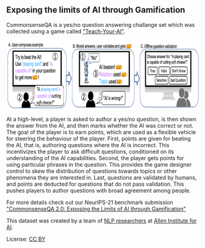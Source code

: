 ## **Exposing the limits of AI through Gamification**

CommonsenseQA is a yes/no question answering challange set which was collected using a game
called ["Teach-Your-AI"](https://teach-your-ai.apps.allenai.org/).

<center>
    <a href="https://allenai.github.io/csqa2/figures/intro.png"> 
        <img src="figures/intro.png" height="182">
      </a>
</center>

At a high-level, a player is asked to author a yes/no question, is then shown the answer from the AI, and then marks whether the AI was
correct or not. The goal of the player is to earn points, which are used as a flexible vehicle for steering the behaviour of the player.
First, points are given for beating the AI, that is, authoring questions where the AI is incorrect. This incentivizes the player to ask
difficult questions, conditioned on its understanding of the AI capabilities. Second, the player gets points for using particular phrases in
the question. This provides the game designer control to skew the distribution of questions towards topics or other phenomena they are
interested in. Last, questions are validated by humans, and points are deducted for questions that do not pass validation. This pushes
players to author questions with broad agreement among people.

For more details check out our NeurIPS-21 benchmark submission
["CommonsenseQA 2.0: Exposing the Limits of AI through Gamification"](https://openreview.net/forum?id=qF7FlUT5dxa&referrer=%5BAuthor%20Console%5D(%2Fgroup%3Fid%3DNeurIPS.cc%2F2021%2FTrack%2FDatasets_and_Benchmarks%2FRound1%2FAuthors%23your-submissions))

This dataset was created by a team of [NLP researchers](#authors) at [Allen Institute for AI](https://allenai.org/).


<div><span id="licenseLabel">License</span>:<!-- --> <a rel="noopener" href="https://creativecommons.org/licenses/by/4.0" aria-labelledby="licenseLabel">CC BY</a></div>

